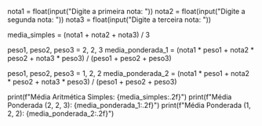 
nota1 = float(input("Digite a primeira nota: "))
nota2 = float(input("Digite a segunda nota: "))
nota3 = float(input("Digite a terceira nota: "))


media_simples = (nota1 + nota2 + nota3) / 3


peso1, peso2, peso3 = 2, 2, 3
media_ponderada_1 = (nota1 * peso1 + nota2 * peso2 + nota3 * peso3) / (peso1 + peso2 + peso3)


peso1, peso2, peso3 = 1, 2, 2
media_ponderada_2 = (nota1 * peso1 + nota2 * peso2 + nota3 * peso3) / (peso1 + peso2 + peso3)

print(f"Média Aritmética Simples: {media_simples:.2f}")
print(f"Média Ponderada (2, 2, 3): {media_ponderada_1:.2f}")
print(f"Média Ponderada (1, 2, 2): {media_ponderada_2:.2f}")
